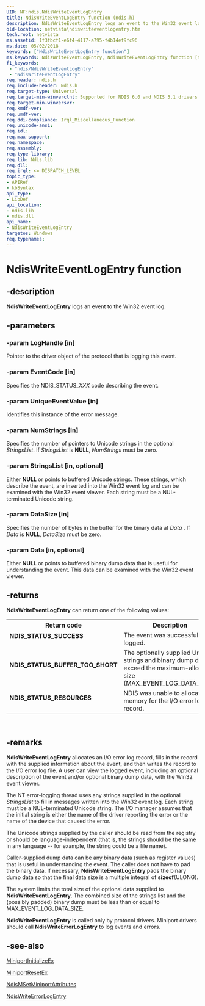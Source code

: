```yaml
---
UID: NF:ndis.NdisWriteEventLogEntry
title: NdisWriteEventLogEntry function (ndis.h)
description: NdisWriteEventLogEntry logs an event to the Win32 event log.
old-location: netvista\ndiswriteeventlogentry.htm
tech.root: netvista
ms.assetid: 1f3fbcf1-e6f4-4117-a795-f4b14ef9fc96
ms.date: 05/02/2018
keywords: ["NdisWriteEventLogEntry function"]
ms.keywords: NdisWriteEventLogEntry, NdisWriteEventLogEntry function [Network Drivers Starting with Windows Vista], miniport_logging_ref_435a14ad-ae5a-4ff9-80a9-2c41966ed8ba.xml, ndis/NdisWriteEventLogEntry, netvista.ndiswriteeventlogentry
f1_keywords:
 - "ndis/NdisWriteEventLogEntry"
 - "NdisWriteEventLogEntry"
req.header: ndis.h
req.include-header: Ndis.h
req.target-type: Universal
req.target-min-winverclnt: Supported for NDIS 6.0 and NDIS 5.1 drivers (see    NdisWriteEventLogEntry (NDIS   5.1)) in Windows Vista. Supported for NDIS 5.1 drivers (see    NdisWriteEventLogEntry (NDIS   5.1)) in Windows XP.
req.target-min-winversvr: 
req.kmdf-ver: 
req.umdf-ver: 
req.ddi-compliance: Irql_Miscellaneous_Function
req.unicode-ansi: 
req.idl: 
req.max-support: 
req.namespace: 
req.assembly: 
req.type-library: 
req.lib: Ndis.lib
req.dll: 
req.irql: <= DISPATCH_LEVEL
topic_type:
- APIRef
- kbSyntax
api_type:
- LibDef
api_location:
- ndis.lib
- ndis.dll
api_name:
- NdisWriteEventLogEntry
targetos: Windows
req.typenames: 
---
```


# NdisWriteEventLogEntry function


## -description


<b>NdisWriteEventLogEntry</b> logs an event to the Win32 event log.


## -parameters




### -param LogHandle [in]

Pointer to the driver object of the protocol that is logging this event.


### -param EventCode [in]

Specifies the NDIS_STATUS_<i>XXX</i> code describing the event.


### -param UniqueEventValue [in]

Identifies this instance of the error message.


### -param NumStrings [in]

Specifies the number of pointers to Unicode strings in the optional 
     <i>StringsList</i>. If 
     <i>StringsList</i> is <b>NULL</b>, 
     <i>NumStrings</i> must be zero.


### -param StringsList [in, optional]

Either <b>NULL</b> or points to buffered Unicode strings. These strings, which describe the event, are
     inserted into the Win32 event log and can be examined with the Win32 event viewer. Each string must be a
     NUL-terminated Unicode string.


### -param DataSize [in]

Specifies the number of bytes in the buffer for the binary data at 
     <i>Data</i> . If 
     <i>Data</i> is <b>NULL</b>, 
     <i>DataSize</i> must be zero.


### -param Data [in, optional]

Either <b>NULL</b> or points to buffered binary dump data that is useful for understanding the event.
     This data can be examined with the Win32 event viewer.


## -returns



<b>NdisWriteEventLogEntry</b> can return one of the following values:

<table>
<tr>
<th>Return code</th>
<th>Description</th>
</tr>
<tr>
<td width="40%">
<dl>
<dt><b>NDIS_STATUS_SUCCESS</b></dt>
</dl>
</td>
<td width="60%">
The event was successfully logged.

</td>
</tr>
<tr>
<td width="40%">
<dl>
<dt><b>NDIS_STATUS_BUFFER_TOO_SHORT</b></dt>
</dl>
</td>
<td width="60%">
The optionally supplied Unicode strings and binary dump data exceed the maximum-allowed size
       (MAX_EVENT_LOG_DATA_SIZE).

</td>
</tr>
<tr>
<td width="40%">
<dl>
<dt><b>NDIS_STATUS_RESOURCES</b></dt>
</dl>
</td>
<td width="60%">
NDIS was unable to allocate memory for the I/O error log record.

</td>
</tr>
</table>
 




## -remarks



<b>NdisWriteEventLogEntry</b> allocates an I/O error log record, fills in the record with the supplied
    information about the event, and then writes the record to the I/O error log file. A user can view the
    logged event, including an optional description of the event and/or optional binary dump data, with the
    Win32 event viewer.

The NT error-logging thread uses any strings supplied in the optional 
    <i>StringsList</i> to fill in messages written into the Win32 event log. Each string must be a
    NUL-terminated Unicode string. The I/O manager assumes that the initial string is either the name of the
    driver reporting the error or the name of the device that caused the error.

The Unicode strings supplied by the caller should be read from the registry or should be
    language-independent (that is, the strings should be the same in any language -- for example, the string
    could be a file name).

Caller-supplied dump data can be any binary data (such as register values) that is useful in
    understanding the event. The caller does not have to pad the binary data. If necessary, 
    <b>NdisWriteEventLogEntry</b> pads the binary dump data so that the final data size is a multiple integral
    of 
    <b>sizeof</b>(ULONG).

The system limits the total size of the optional data supplied to 
    <b>NdisWriteEventLogEntry</b>. The combined size of the strings list and the (possibly padded) binary
    dump must be less than or equal to MAX_EVENT_LOG_DATA_SIZE.

<b>NdisWriteEventLogEntry</b> is called only by protocol drivers. Miniport drivers should call 
    <b>NdisWriteErrorLogEntry</b> to log events and errors.




## -see-also




<a href="https://docs.microsoft.com/windows-hardware/drivers/ddi/ndis/nc-ndis-miniport_initialize">MiniportInitializeEx</a>



<a href="https://docs.microsoft.com/windows-hardware/drivers/ddi/ndis/nc-ndis-miniport_reset">MiniportResetEx</a>



<a href="https://docs.microsoft.com/windows-hardware/drivers/ddi/ndis/nf-ndis-ndismsetminiportattributes">NdisMSetMiniportAttributes</a>



<a href="https://docs.microsoft.com/windows-hardware/drivers/ddi/ndis/nf-ndis-ndiswriteerrorlogentry">NdisWriteErrorLogEntry</a>
 

 

